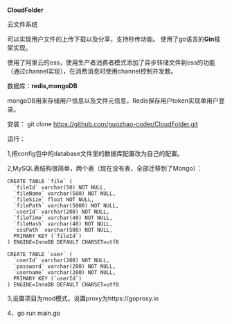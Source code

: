 **CloudFolder**

云文件系统

可以实现用户文件的上传下载以及分享，支持秒传功能。
使用了go语言的**Gin**框架实现。


使用了阿里云的oss，使用生产者消费者模式添加了异步转储文件到oss的功能（通过channel实现），在消费消息时使用channel控制并发数。


数据库：**redis,mongoDB**

mongoDB用来存储用户信息以及文件元信息，Redis保存用户token实现单用户登录。

安装：
git clone https://github.com/guozhao-coder/CloudFolder.git


运行：

1,把config包中的database文件里的数据库配置改为自己的配置。

2,MySQL表结构很简单，两个表（现在没有表，全部迁移到了Mongo）：

~~~~
CREATE TABLE `file` (
  `fileId` varchar(50) NOT NULL,
  `fileName` varchar(500) NOT NULL,
  `fileSize` float NOT NULL,
  `filePath` varchar(5000) NOT NULL,
  `userId` varchar(200) NOT NULL,
  `fileTime` varchar(40) NOT NULL,
  `fileHash` varchar(40) NOT NULL,
  `ossPath` varchar(500) NOT NULL,
  PRIMARY KEY (`fileId`)
) ENGINE=InnoDB DEFAULT CHARSET=utf8

CREATE TABLE `user` (
  `userId` varchar(200) NOT NULL,
  `password` varchar(200) NOT NULL,
  `username` varchar(200) NOT NULL,
  PRIMARY KEY (`userId`)
) ENGINE=InnoDB DEFAULT CHARSET=utf8

~~~~

3,设置项目为mod模式，设置proxy为https://goproxy.io

4，go run main.go
